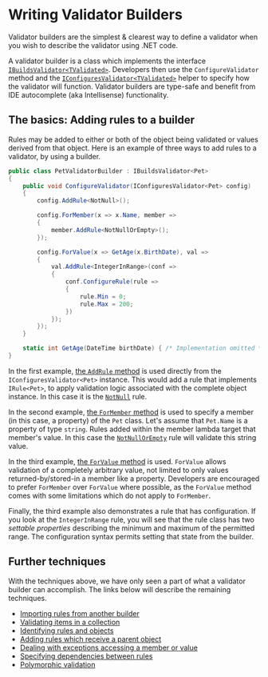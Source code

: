 # Writing Validator Builders

Validator builders are the simplest & clearest way to define a validator when you wish to describe the validator using .NET code.

A validator builder is a class which implements the interface [`IBuildsValidator<TValidated>`].
Developers then use the `ConfigureValidator` method and the [`IConfiguresValidator<TValidated>`] helper to specify how the validator will function.
Validator builders are type-safe and benefit from IDE autocomplete (aka Intellisense) functionality.

[`IBuildsValidator<TValidated>`]:xref:CSF.Validation.IBuildsValidator`1
[`IConfiguresValidator<TValidated>`]:xref:CSF.Validation.ValidatorBuilding.IConfiguresValidator`1

## The basics: Adding rules to a builder

Rules may be added to either or both of the object being validated or values derived from that object.
Here is an example of three ways to add rules to a validator, by using a builder.

```csharp
public class PetValidatorBuilder : IBuildsValidator<Pet>
{
    public void ConfigureValidator(IConfiguresValidator<Pet> config)
    {
        config.AddRule<NotNull>();

        config.ForMember(x => x.Name, member =>
        {
            member.AddRule<NotNullOrEmpty>();
        });

        config.ForValue(x => GetAge(x.BirthDate), val =>
        {
            val.AddRule<IntegerInRange>(conf =>
            {
                conf.ConfigureRule(rule =>
                {
                    rule.Min = 0;
                    rule.Max = 200;
                })
            });
        });
    }

    static int GetAge(DateTime birthDate) { /* Implementation omitted */ }
}
```

In the first example, [the `AddRule` method] is used directly from the `IConfiguresValidator<Pet>` instance.
This would add a rule that implements `IRule<Pet>`, to apply validation logic associated with the complete object instance.
In this case it is the [`NotNull`] rule.

In the second example, [the `ForMember` method] is used to specify a member (in this case, a property) of the `Pet` class.
Let's assume that `Pet.Name` is a property of type `string`.
Rules added within the member lambda target that member's value.  In this case the [`NotNullOrEmpty`] rule will validate this string value.

In the third example, [the `ForValue` method] is used.
`ForValue` allows validation of a completely arbitrary value, not limited to only values returned-by/stored-in a member like a property.
Developers are encouraged to prefer `ForMember` over `ForValue` where possible, as the `ForValue` method comes with some limitations which do not apply to `ForMember`.

Finally, the third example also demonstrates a rule that has configuration.
If you look at the `IntegerInRange` rule, you will see that the rule class has two _settable properties_ describing the minimum and maximum of the permitted range.
The configuration syntax permits setting that state from the builder.

[the `AddRule` method]:xref:CSF.Validation.ValidatorBuilding.IConfiguresValidator`1.AddRule``1(System.Action{CSF.Validation.ValidatorBuilding.IConfiguresRule{``0}})
[`NotNull`]:xref:CSF.Validation.Rules.NotNull
[the `ForMember` method]:xref:CSF.Validation.ValidatorBuilding.IConfiguresValidator`1.ForMember``1(System.Linq.Expressions.Expression{System.Func{`0,``0}},System.Action{CSF.Validation.ValidatorBuilding.IConfiguresValueAccessor{`0,``0}})
[`NotNullOrEmpty`]:xref:CSF.Validation.Rules.NotNullOrEmpty
[the `ForValue` method]:xref:CSF.Validation.ValidatorBuilding.IConfiguresValidator`1.ForValue``1(System.Func{`0,``0},System.Action{CSF.Validation.ValidatorBuilding.IConfiguresValueAccessor{`0,``0}})
[`IntegerInRange`]:xref:CSF.Validation.Rules.IntegerInRange

## Further techniques

With the techniques above, we have only seen a part of what a validator builder can accomplish.
The links below will describe the remaining techniques.

* [Importing rules from another builder]
* [Validating items in a collection]
* [Identifying rules and objects]
* [Adding rules which receive a parent object]
* [Dealing with exceptions accessing a member or value]
* [Specifying dependencies between rules]
* [Polymorphic validation]

[Importing rules from another builder]:ImportingRules.md
[Validating items in a collection]:ValidatingCollectionItems.md
[Identifying rules and objects]:RuleAndObjectIdentifiers.md
[Adding rules which receive a parent object]:RulesWhichIncludeAParentObject.md
[Dealing with exceptions accessing a member or value]:HandlingAccessorExceptions.md
[Specifying dependencies between rules]:SpecifyingRuleDependencies.md
[Polymorphic validation]:PolymorphicValidation.md

